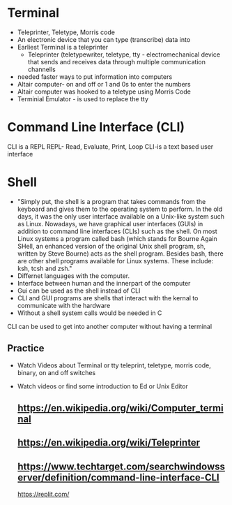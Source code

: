# Terminal 
- Teleprinter, Teletype, Morris code
- An electronic device that you can type (transcribe) data into
- Earliest Terminal is a teleprinter
  * Teleprinter (teletypewriter, teletype, tty - electromechanical device that sends
    and receives data through multiple communication channells
- needed faster ways to put information into computers 
- Altair computer- on and off or 1 and 0s to enter the numbers
- Altair computer was hooked to a teletype using Morris Code
- Terminial Emulator - is used to replace the tty

# Command Line Interface (CLI)
CLI is a REPL 
REPL- Read, Evaluate, Print, Loop
CLI-is a text based user interface

# Shell 
* "Simply put, the shell is a program that takes commands from the keyboard and gives them to the operating system to perform. In the old days, it was the only user interface available on a Unix-like system such as Linux. Nowadays, we have graphical user interfaces (GUIs) in addition to command line interfaces (CLIs) such as the shell.
  On most Linux systems a program called bash (which stands for Bourne Again SHell, an enhanced version of the original Unix shell program, sh, written by Steve Bourne) acts as the shell program. Besides bash, there are other shell programs available for Linux systems. These include: ksh, tcsh and zsh."
* Differnet languages with the computer.  
* Interface between human and the innerpart of the computer 
* Gui can be used as the shell instead of CLI
* CLI and GUI programs are shells that interact with the kernal to communicate with the hardware
* Without a shell system calls would be needed in C


CLI can be used to get into another computer without having a terminal

## Practice
* Watch Videos about Terminal or tty teleprint, teletype, morris code, binary,
  on and off switches 
* Watch videos or find some introduction to Ed or Unix Editor
    
    
    
   
   
    
    
    
    https://en.wikipedia.org/wiki/Computer_terminal
    ---
    https://en.wikipedia.org/wiki/Teleprinter
    ---
    https://www.techtarget.com/searchwindowsserver/definition/command-line-interface-CLI
    ---
    https://replit.com/
